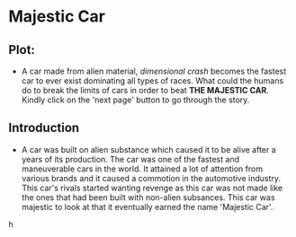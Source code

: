# Majestic Car


## Plot:
- A car made from alien material, *dimensional crash* becomes the fastest car to ever exist dominating all types of races. What could the humans do to break the limits of cars in order to beat **THE MAJESTIC CAR**. Kindly click on the 'next page' button to go through the story.

## Introduction
- A car was built on alien substance which caused it to be alive after a years of its production. The car was one of the fastest and maneuverable cars in the world. It attained a lot of attention from various brands and it caused a commotion in the automotive industry. This car's rivals started wanting revenge as this car was not made like the ones that had been built with non-alien subsances. This car was majestic to look at that it eventually earned the name 'Majestic Car'. 


h